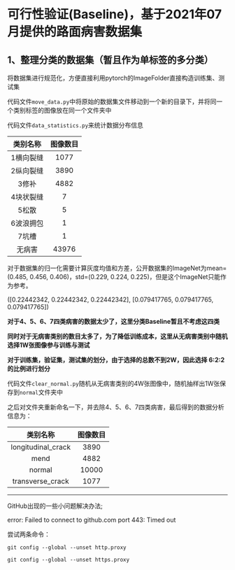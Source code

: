 # 可行性验证(Baseline)，基于2021年07月提供的路面病害数据集


## 1、整理分类的数据集（暂且作为单标签的多分类）

将数据集进行规范化，方便直接利用pytorch的ImageFolder直接构造训练集、测试集

代码文件`move_data.py`中将原始的数据集文件移动到一个新的目录下，并将同一个类别标签的图像放在同一个文件夹中

代码文件`data_statistics.py`来统计数据分布信息

| 类别名称 | 图像数目 |
| :----: | :----: |
| 1横向裂缝 | 1077 |
| 2纵向裂缝 | 3890 |
| 3修补 | 4882 |
| 4块状裂缝 | 7 |
| 5松散 | 5 |
| 6波浪拥包 | 1 |
| 7坑槽 | 1 |
| 无病害 | 43976 |

对于数据集的归一化需要计算灰度均值和方差，公开数据集的ImageNet为mean=(0.485, 0.456, 0.406)，std=(0.229, 0.224, 0.225)，但是这个ImageNet只能作为参考。

([0.22442342, 0.22442342, 0.22442342], [0.079417765, 0.079417765, 0.079417765])

**对于4、5、6、7四类病害的数据太少了，这里分类Baseline暂且不考虑这四类**

**同时对于无病害类别的数目太多了，为了降低训练成本，这里从无病害类别中随机选择1W张图像参与训练与测试**

**对于训练集，验证集，测试集的划分，由于选择的总数不到2W，因此选择 6:2:2 的比例进行划分**

代码文件`clear_normal.py`随机从无病害类别的4W张图像中，随机抽样出1W张保存到`normal`文件夹中

之后对文件夹重新命名一下，并去除4、5、6、7四类病害，最后得到的数据分析信息为：

| 类别名称 | 图像数目 |
| :----: | :----: |
| longitudinal_crack | 3890 |
| mend | 4882 |
| normal | 10000 |
| transverse_crack | 1077 |


----------------

GitHub出现的一些小问题解决办法;

error: Failed to connect to github.com port 443: Timed out


尝试两条命令：

`git config --global --unset http.proxy`

`git config --global --unset https.proxy`